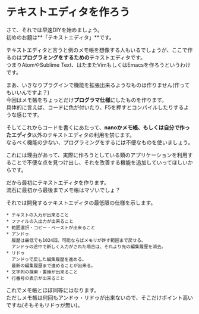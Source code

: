 # テキストエディタを作ろう
さて、それでは早速DIYを始めましょう。  
初めのお題は**「テキストエディタ」**です。

テキストエディタと言うと例のメモ帳を想像する人もいるでしょうが、ここで作るのは**プログラミングをするための**テキストエディタです。  
つまりAtomやSublime Text、はたまたVimもしくはEmacsを作ろうというわけです。

まあ、いきなりプラグインで機能を拡張出来るようなものは作りません(作ってもいいんですよ？)  
今回はメモ帳をちょっとだけ**プログラマ仕様**にしたものを作ります。  
具体的に言えば、コードに色が付いたり、F5を押すとコンパイルしたりするような感じです。

そしてこれからコードを書くにあたって、**nanoかメモ帳、もしくは自分で作ったエディタ**以外のテキストエディタの利用を禁じます。  
なるべく機能の少ない、プログラミングをするには不便なものを使いましょう。

これには理由があって、実際に作ろうとしている類のアプリケーションを利用することで不便な点を見つけ出し、それを改善する機能を追加していってほしいからです。  

だから最初にテキストエディタを作ります。  
流石に最初から最後までメモ帳はマゾいでしょ？

それでは開発するテキストエディタの最低限の仕様を示します。

```
* テキストの入力が出来ること
* ファイルの入出力が出来ること
* 範囲選択・コピー・ペーストが出来ること
* アンドゥ
  履歴は最低でも1024回。可能ならばメモリが許す範囲まで戻せる。
  アンドゥの途中で新しく入力がされた場合は、それより先の編集履歴を消去。
* リドゥ
  アンドゥで戻した編集履歴を進める。
  最新の編集履歴まで進めることが出来る。
* 文字列の検索・置換が出来ること
* 行番号の表示が出来ること
```

これでメモ帳とほぼ同等にはなります。  
ただしメモ帳は何回もアンドゥ・リドゥが出来ないので、そこだけポイント高いですね(そもそもリドゥが無い)。